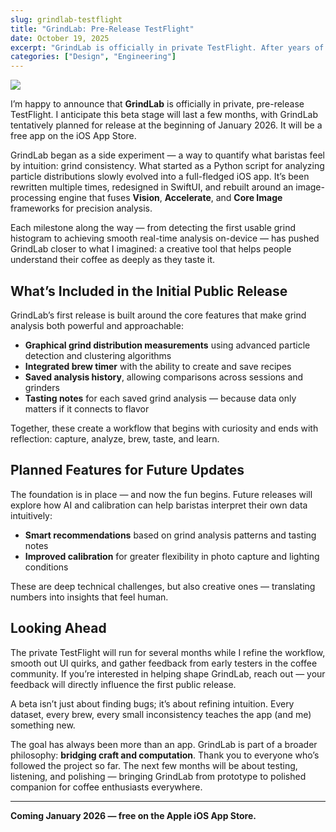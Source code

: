 ```yaml
---
slug: grindlab-testflight
title: "GrindLab: Pre-Release TestFlight"
date: October 19, 2025
excerpt: "GrindLab is officially in private TestFlight. After years of experiments, refactors, and espresso-fueled debugging sessions, it’s finally ready for its first real-world test."
categories: ["Design", "Engineering"]
---
```


![](/images/posts/grindlab-welcome-smallr.webp)

I’m happy to announce that **GrindLab** is officially in private, pre-release TestFlight.
I anticipate this beta stage will last a few months, with GrindLab tentatively planned for release at the beginning of January 2026. It will be a free app on the iOS App Store.

GrindLab began as a side experiment — a way to quantify what baristas feel by intuition: grind consistency. What started as a Python script for analyzing particle distributions slowly evolved into a full-fledged iOS app. It’s been rewritten multiple times, redesigned in SwiftUI, and rebuilt around an image-processing engine that fuses **Vision**, **Accelerate**, and **Core Image** frameworks for precision analysis.

Each milestone along the way — from detecting the first usable grind histogram to achieving smooth real-time analysis on-device — has pushed GrindLab closer to what I imagined: a creative tool that helps people understand their coffee as deeply as they taste it.

## What’s Included in the Initial Public Release

GrindLab’s first release is built around the core features that make grind analysis both powerful and approachable:

- **Graphical grind distribution measurements** using advanced particle detection and clustering algorithms
- **Integrated brew timer** with the ability to create and save recipes
- **Saved analysis history**, allowing comparisons across sessions and grinders
- **Tasting notes** for each saved grind analysis — because data only matters if it connects to flavor

Together, these create a workflow that begins with curiosity and ends with reflection: capture, analyze, brew, taste, and learn.

## Planned Features for Future Updates

The foundation is in place — and now the fun begins.
Future releases will explore how AI and calibration can help baristas interpret their own data intuitively:

- **Smart recommendations** based on grind analysis patterns and tasting notes
- **Improved calibration** for greater flexibility in photo capture and lighting conditions

These are deep technical challenges, but also creative ones — translating numbers into insights that feel human.

## Looking Ahead

The private TestFlight will run for several months while I refine the workflow, smooth out UI quirks, and gather feedback from early testers in the coffee community.
If you’re interested in helping shape GrindLab, reach out — your feedback will directly influence the first public release.

A beta isn’t just about finding bugs; it’s about refining intuition. Every dataset, every brew, every small inconsistency teaches the app (and me) something new.

The goal has always been more than an app. GrindLab is part of a broader philosophy: **bridging craft and computation**. Thank you to everyone who’s followed the project so far. The next few months will be about testing, listening, and polishing — bringing GrindLab from prototype to polished companion for coffee enthusiasts everywhere.

---

**Coming January 2026 — free on the Apple iOS App Store.**
